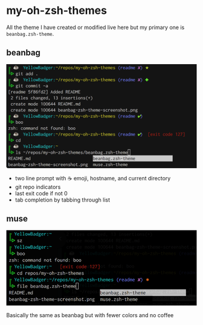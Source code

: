 # my-oh-zsh-themes

All the theme I have created or modified live here but my primary one is
`beanbag.zsh-theme`.

## beanbag

![beanbag.zsh-theme screenshot](beanbag-zsh-theme-screenshot.png)

- two line prompt with ☕️ emoji, hostname, and current directory
- git repo indicators
- last exit code if not 0
- tab completion by tabbing through list

## muse

![muse.zsh-theme screenshot](muse-zsh-theme-screenshot.png)

Basically the same as beanbag but with fewer colors and no coffee
